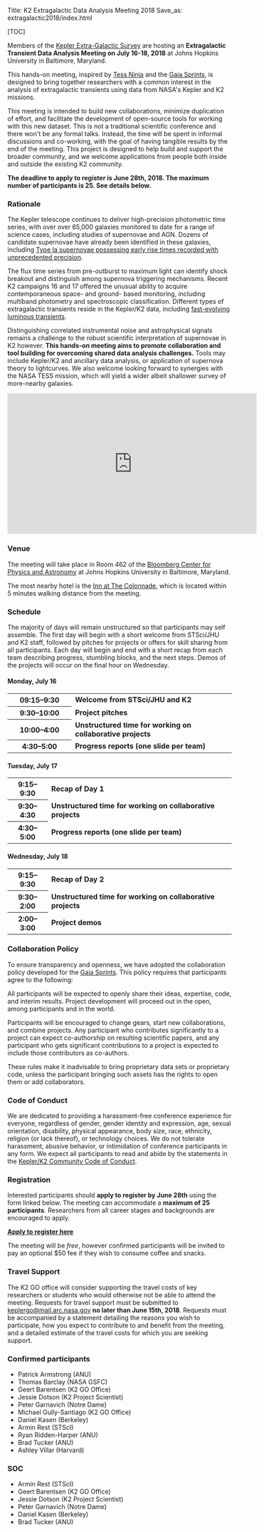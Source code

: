 Title: K2 Extragalactic Data Analysis Meeting 2018
Save_as: extragalactic2018/index.html

[TOC]

Members of the [Kepler Extra-Galactic Survey](http://www.mso.anu.edu.au/kegs/)
are hosting an <b>Extragalactic Transient Data Analysis Meeting
on July 16-18, 2018</b> at Johns Hopkins University in Baltimore, Maryland.

This hands-on meeting, inspired by [Tess Ninja](http://tess.ninja) and the [Gaia Sprints](http://gaia.lol), is designed to bring together researchers with a common interest in the analysis of extragalactic transients using data from NASA's Kepler and K2 missions.

This meeting is intended to build new collaborations, minimize duplication of effort, and facilitate the development of open-source tools for working with this new dataset.
This is not a traditional scientific conference and there won't be any formal talks.
Instead, the time will be spent in informal discussions and co-working, with the goal of having tangible results by the end of the meeting.
This project is designed to help build and support the broader community, and we welcome applications from people both inside and outside the existing K2 community.

**The deadline to apply to register is June 28th, 2018.
The maximum number of participants is 25. See details below.**

### Rationale

The Kepler telescope continues to deliver high-precision photometric time series, with over over 65,000 galaxies monitored to date for a range of science cases,
including studies of supernovae and AGN.
Dozens of candidate supernovae have already been identified in these galaxies,
including [Type Ia supernovae possessing early rise times recorded with unprecedented precision](https://keplerscience.arc.nasa.gov/bright-supernova-discovered-in-k2s-ongoing-campaign-16.html).

The flux time series from pre-outburst to maximum light can identify shock breakout and distinguish among supernova triggering mechanisms.
Recent K2 campaigns 16 and 17 offered the unusual ability to acquire contemporaneous space- and ground- based monitoring, including multiband photometry and spectroscopic classification.
Different types of extragalactic transients reside in the Kepler/K2 data, including [fast-evolving luminous transients](http://adsabs.harvard.edu/abs/2018NatAs...2..307R).

Distinguishing correlated instrumental noise and astrophysical signals
remains a challenge to the robust scientific interpretation of supernovae in K2 however.
**This hands-on meeting aims to promote collaboration and tool building for overcoming shared data analysis challenges.**
Tools may include Kepler/K2 and ancillary data analysis, or application of supernova theory to lightcurves.
We also welcome looking forward to synergies with the NASA TESS mission,
which will yield a wider albeit shallower survey of more-nearby galaxies.  

<iframe width="560" height="315" src="https://www.youtube.com/embed/B94yHU-e5_c" frameborder="0" allow="autoplay; encrypted-media" allowfullscreen></iframe>

### Venue

The meeting will take place in Room 462 of the [Bloomberg Center for Physics and Astronomy](https://goo.gl/maps/fSs7jGmJB4k) at Johns Hopkins University in Baltimore, Maryland.

The most nearby hotel is the [Inn at The Colonnade](http://www.colonnadebaltimore.com), which is located within 5 minutes walking distance from the meeting.


### Schedule

The majority of days will remain unstructured so that participants may self assemble.
The first day will begin with a short welcome from STSci/JHU and K2 staff,
followed by pitches for projects or offers for skill sharing from all participants.
Each day will begin and end with a short recap from each team describing progress, stumbling blocks, and the next steps.
Demos of the projects will occur on the final hour on Wednesday.

<h4 style="font-weight: bold;">Monday, July 16</h4>

<div class="row">
<div class="col-sm-12 col-md-10">
<table class="table table-striped table-hover">
  <tr>
    <th style="min-width:8em;"><b>09:15–9:30</b></th>
    <td>
        <b>Welcome from STSci/JHU and K2</b>
    </td>
  </tr>
  <tr>
    <th><b>9:30–10:00</b></th>
    <td>
        <b>Project pitches</b><br/>
    </td>
  </tr>
  <tr>
    <th><b>10:00–4:00</b></th>
    <td>
        <b>Unstructured time for working on collaborative projects</b><br/>
    </td>
  </tr>
  <tr>
    <th><b>4:30–5:00</b></th>
    <td>
        <b>Progress reports (one slide per team)</b><br/>
    </td>
  </tr>
</table>
</div>
</div>


<h4 style="font-weight: bold;">Tuesday, July 17</h4>

<div class="row">
<div class="col-sm-12 col-md-10">
<table class="table table-striped table-hover">
  <tr>
    <th><b>9:15–9:30</b></th>
    <td>
        <b>Recap of Day 1</b><br/>
    </td>
  </tr>
  <tr>
    <th><b>9:30–4:30</b></th>
    <td>
        <b>Unstructured time for working on collaborative projects</b><br/>
    </td>
  </tr>
  <tr>
    <th><b>4:30–5:00</b></th>
    <td>
        <b>Progress reports (one slide per team)</b><br/>
    </td>
  </tr>
</table>
</div>
</div>


<h4 style="font-weight: bold;">Wednesday, July 18</h4>

<div class="row">
<div class="col-sm-12 col-md-10">
<table class="table table-striped table-hover">
  <tr>
    <th><b>9:15–9:30</b></th>
    <td>
        <b>Recap of Day 2</b><br/>
    </td>
  </tr>
  <tr>
    <th><b>9:30–2:00</b></th>
    <td>
        <b>Unstructured time for working on collaborative projects</b><br/>
    </td>
  </tr>
  <tr>
    <th><b>2:00–3:00</b></th>
    <td>
        <b>Project demos</b><br/>
    </td>
  </tr>
</table>
</div>
</div>


### Collaboration Policy

To ensure transparency and openness, we have adopted the collaboration policy developed for the [Gaia Sprints](http://gaia.lol).
This policy requires that participants agree to the following:

All participants will be expected to openly share their ideas, expertise, code,
and interim results.
Project development will proceed out in the open, among participants and in the world.

Participants will be encouraged to change gears, start new collaborations,
and combine projects.
Any participant who contributes significantly to a project can expect co-authorship on resulting scientific papers, and any participant who gets significant contributions to a project is expected to include those contributors as co-authors.

These rules make it inadvisable to bring proprietary data sets or proprietary code,
unless the participant bringing such assets has the rights to open them or add collaborators.

### Code of Conduct

We are dedicated to providing a harassment-free conference experience for everyone, regardless of gender, gender identity and expression, age, sexual orientation, disability, physical appearance, body size, race, ethnicity, religion (or lack thereof), or technology choices. We do not tolerate harassment, abusive behavior, or intimidation of conference participants in any form.
We expect all participants to read and abide by the statements in the [Kepler/K2 Community Code of Conduct](/code.html).

### Registration

Interested participants should **apply to register by June 28th** using the form linked below.
The meeting can accommodate a **maximum of 25 participants**.
Researchers from all career stages and backgrounds are encouraged to apply.

[**Apply to register here**](https://goo.gl/forms/g7ZfeercJm7OnYfI3)

The meeting will be *free*, however confirmed participants will be invited to pay an optional $50 fee if they wish to consume coffee and snacks.

### Travel Support

The K2 GO office will consider supporting the travel costs of key researchers or students who would otherwise not be able to attend the meeting.
Requests for travel support must be submitted to [keplergo@mail.arc.nasa.gov](mailto:keplergo@arc.nasa.gov) **no later than June 15th, 2018**.
Requests must be accompanied by a statement detailing the reasons you wish to participate, how you expect to contribute to and benefit from the meeting, and a detailed estimate of the travel costs for which you are seeking support.

### Confirmed participants

- Patrick Armstrong (ANU)
- Thomas Barclay (NASA GSFC)
- Geert Barentsen (K2 GO Office)
- Jessie Dotson (K2 Project Scientist)
- Peter Garnavich (Notre Dame)
- Michael Gully-Santiago (K2 GO Office)
- Daniel Kasen (Berkeley)
- Armin Rest (STScI)
- Ryan Ridden-Harper (ANU)
- Brad Tucker (ANU)
- Ashley Villar (Harvard)


### SOC

- Armin Rest (STScI)
- Geert Barentsen (K2 GO Office)
- Jessie Dotson (K2 Project Scientist)
- Peter Garnavich (Notre Dame)
- Daniel Kasen (Berkeley)
- Brad Tucker (ANU)

